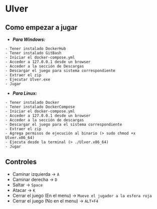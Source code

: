 # Ulver

## Como empezar a jugar

* ***Para Windows:***  
```
- Tener instalado DockerHub
- Tener instalado GitBash
- Iniciar el docker-compose.yml
- Acceder a 127.0.0.1 desde un browser
- Acceder a la sección de Descargas
- Descargar el juego para sistema correspondiente
- Extraer el zip
- Ejecutar Ulver.exe
- Jugar
```

* ***Para Linux:***
```
- Tener instalado Docker
- Tener instalado DockerCompose
- Iniciar el docker-compose.yml
- Acceder a 127.0.0.1 desde un browser
- Acceder a la sección de descargas
- Descargar el juego para el sistema correspondiente
- Extraer el zip
- Agrega permisos de ejecución al binario (> sudo chmod +x Ulver.x86_64)
- Ejecuta desde la terminal (> ./Ulver.x86_64)
- Jugar
```

## Controles
- Caminar izquierda → `A`
- Caminar derecha → `D`
- Saltar → `Space`
- Atacar → `K`
- Cerrar el juego (En el menu) → `Mueve el jugador a la esfera roja`
- Cerrar el juego (No en el menu) → `ALT+F4`


